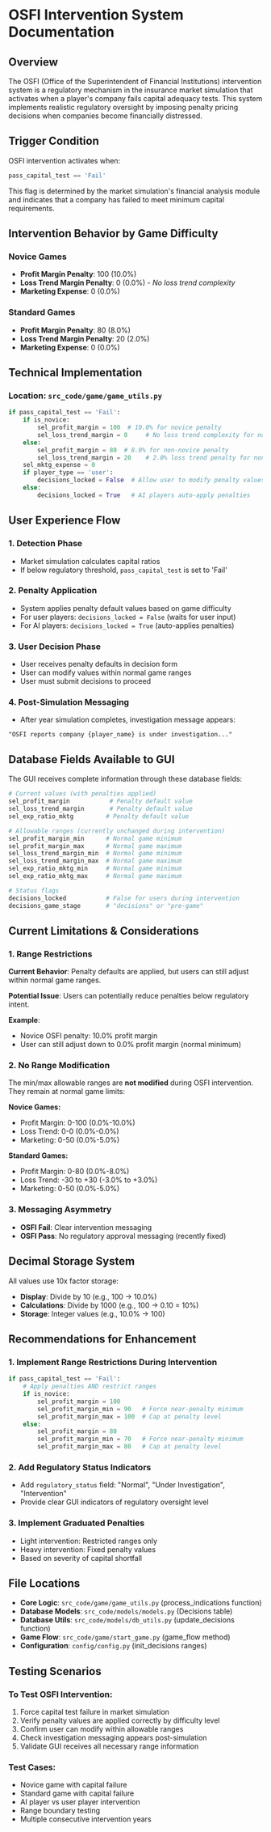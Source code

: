 # OSFI Intervention System Documentation

## Overview

The OSFI (Office of the Superintendent of Financial Institutions) intervention system is a regulatory mechanism in the insurance market simulation that activates when a player's company fails capital adequacy tests. This system implements realistic regulatory oversight by imposing penalty pricing decisions when companies become financially distressed.

## Trigger Condition

OSFI intervention activates when:
```python
pass_capital_test == 'Fail'
```

This flag is determined by the market simulation's financial analysis module and indicates that a company has failed to meet minimum capital requirements.

## Intervention Behavior by Game Difficulty

### Novice Games
- **Profit Margin Penalty**: 100 (10.0%)
- **Loss Trend Margin Penalty**: 0 (0.0%) - *No loss trend complexity*
- **Marketing Expense**: 0 (0.0%)

### Standard Games  
- **Profit Margin Penalty**: 80 (8.0%)
- **Loss Trend Margin Penalty**: 20 (2.0%)
- **Marketing Expense**: 0 (0.0%)

## Technical Implementation

### Location: `src_code/game/game_utils.py`

```python
if pass_capital_test == 'Fail':
    if is_novice:
        sel_profit_margin = 100  # 10.0% for novice penalty
        sel_loss_trend_margin = 0     # No loss trend complexity for novice
    else:
        sel_profit_margin = 80  # 8.0% for non-novice penalty
        sel_loss_trend_margin = 20    # 2.0% loss trend penalty for non-novice
    sel_mktg_expense = 0
    if player_type == 'user':
        decisions_locked = False  # Allow user to modify penalty values
    else:
        decisions_locked = True   # AI players auto-apply penalties
```

## User Experience Flow

### 1. Detection Phase
- Market simulation calculates capital ratios
- If below regulatory threshold, `pass_capital_test` is set to 'Fail'

### 2. Penalty Application
- System applies penalty default values based on game difficulty
- For user players: `decisions_locked = False` (waits for user input)
- For AI players: `decisions_locked = True` (auto-applies penalties)

### 3. User Decision Phase
- User receives penalty defaults in decision form
- User can modify values within normal game ranges
- User must submit decisions to proceed

### 4. Post-Simulation Messaging
- After year simulation completes, investigation message appears:
```
"OSFI reports company {player_name} is under investigation..."
```

## Database Fields Available to GUI

The GUI receives complete information through these database fields:

```python
# Current values (with penalties applied)
sel_profit_margin           # Penalty default value
sel_loss_trend_margin       # Penalty default value  
sel_exp_ratio_mktg         # Penalty default value

# Allowable ranges (currently unchanged during intervention)
sel_profit_margin_min      # Normal game minimum
sel_profit_margin_max      # Normal game maximum
sel_loss_trend_margin_min  # Normal game minimum
sel_loss_trend_margin_max  # Normal game maximum
sel_exp_ratio_mktg_min     # Normal game minimum
sel_exp_ratio_mktg_max     # Normal game maximum

# Status flags
decisions_locked           # False for users during intervention
decisions_game_stage       # "decisions" or "pre-game"
```

## Current Limitations & Considerations

### 1. Range Restrictions
**Current Behavior**: Penalty defaults are applied, but users can still adjust within normal game ranges.

**Potential Issue**: Users can potentially reduce penalties below regulatory intent.

**Example**: 
- Novice OSFI penalty: 10.0% profit margin
- User can still adjust down to 0.0% profit margin (normal minimum)

### 2. No Range Modification
The min/max allowable ranges are **not modified** during OSFI intervention. They remain at normal game limits:

**Novice Games:**
- Profit Margin: 0-100 (0.0%-10.0%)
- Loss Trend: 0-0 (0.0%-0.0%)
- Marketing: 0-50 (0.0%-5.0%)

**Standard Games:**
- Profit Margin: 0-80 (0.0%-8.0%) 
- Loss Trend: -30 to +30 (-3.0% to +3.0%)
- Marketing: 0-50 (0.0%-5.0%)

### 3. Messaging Asymmetry
- **OSFI Fail**: Clear intervention messaging
- **OSFI Pass**: No regulatory approval messaging (recently fixed)

## Decimal Storage System

All values use 10x factor storage:
- **Display**: Divide by 10 (e.g., 100 → 10.0%)
- **Calculations**: Divide by 1000 (e.g., 100 → 0.10 = 10%)
- **Storage**: Integer values (e.g., 10.0% → 100)

## Recommendations for Enhancement

### 1. Implement Range Restrictions During Intervention
```python
if pass_capital_test == 'Fail':
    # Apply penalties AND restrict ranges
    if is_novice:
        sel_profit_margin = 100
        sel_profit_margin_min = 90   # Force near-penalty minimum
        sel_profit_margin_max = 100  # Cap at penalty level
    else:
        sel_profit_margin = 80
        sel_profit_margin_min = 70   # Force near-penalty minimum  
        sel_profit_margin_max = 80   # Cap at penalty level
```

### 2. Add Regulatory Status Indicators
- Add `regulatory_status` field: "Normal", "Under Investigation", "Intervention"
- Provide clear GUI indicators of regulatory oversight level

### 3. Implement Graduated Penalties
- Light intervention: Restricted ranges only
- Heavy intervention: Fixed penalty values
- Based on severity of capital shortfall

## File Locations

- **Core Logic**: `src_code/game/game_utils.py` (process_indications function)
- **Database Models**: `src_code/models/models.py` (Decisions table)
- **Database Utils**: `src_code/models/db_utils.py` (update_decisions function)
- **Game Flow**: `src_code/game/start_game.py` (game_flow method)
- **Configuration**: `config/config.py` (init_decisions ranges)

## Testing Scenarios

### To Test OSFI Intervention:
1. Force capital test failure in market simulation
2. Verify penalty values are applied correctly by difficulty level
3. Confirm user can modify within allowable ranges
4. Check investigation messaging appears post-simulation
5. Validate GUI receives all necessary range information

### Test Cases:
- Novice game with capital failure
- Standard game with capital failure  
- AI player vs user player intervention
- Range boundary testing
- Multiple consecutive intervention years 